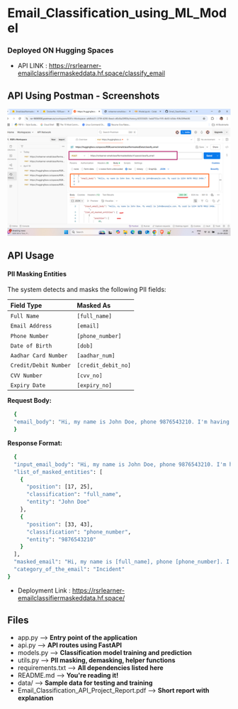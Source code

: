 # Email_Classification_using_ML_Model

### Deployed ON Hugging Spaces
 
  -  API LINK : https://rsrlearner-emailclassifiermaskeddata.hf.space/classify_email
## API Using Postman - Screenshots

![App Screenshot](EmailClassificationouputimage.png)
## API Usage

#### PII Masking Entities
The system detects and masks the following PII fields:

| Field Type | Masked As     |
| :-------- | :------- |
| `Full Name` | `[full_name]` | 
| `Email Address` | `[email]` | 
| `Phone Number` | `[phone_number]` | 
| `Date of Birth` | `[dob]` | 
| `Aadhar Card Number` | `[aadhar_num]` | 
| `Credit/Debit Number` | `[credit_debit_no]` | 
| `CVV Number` | `[cvv_no]` | 
| `Expiry Date` | `[expiry_no]` | 


**Request Body:**

```bash
  {
  "email_body": "Hi, my name is John Doe, phone 9876543210. I'm having trouble logging in."
  }

```

**Response Format:**
```bash
  {
  "input_email_body": "Hi, my name is John Doe, phone 9876543210. I'm having trouble logging in.",
  "list_of_masked_entities": [
    {
      "position": [17, 25],
      "classification": "full_name",
      "entity": "John Doe"
    },
    {
      "position": [33, 43],
      "classification": "phone_number",
      "entity": "9876543210"
    }
  ],
  "masked_email": "Hi, my name is [full_name], phone [phone_number]. I'm having trouble logging in.",
  "category_of_the_email": "Incident"
}
```


 -  Deployment Link : https://rsrlearner-emailclassifiermaskeddata.hf.space/
## Files

- app.py     --> **Entry point of the application**
- api.py     --> **API routes using FastAPI** 
- models.py   --> **Classification model training and prediction** 
- utils.py      --> **PII masking, demasking, helper functions**
- requirements.txt       --> **All dependencies listed here**
- README.md          --> **You're reading it!**         
- data/     --> **Sample data for testing and training**
- Email_Classification_API_Project_Report.pdf      --> **Short report with explanation**
